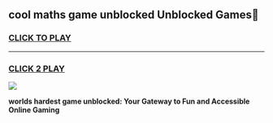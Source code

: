 
## cool maths game unblocked Unblocked Games👋
<h3>
<a href="https://premium.freeplayer.one?title=cool_maths_game_unblocked&ref=16F">CLICK TO PLAY</a></h3>
<hr>

<h3>
<a href="https://premium.freeplayer.one?title=cool_maths_game_unblocked&ref=16F">CLICK 2 PLAY</a>
  
</h3>

<a href="https://premium.freeplayer.one?title=cool_maths_game_unblocked&ref=16F/"><img src="https://clearcache.store/games.png"></a>


**worlds hardest game unblocked: Your Gateway to Fun and Accessible Online Gaming**
